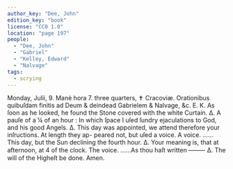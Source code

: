 ```yaml
---
author_key: "Dee, John"
edition_key: "book"
license: "CC0 1.0"
location: "page 197"
people:
  - "Dee, John"
  - "Gabriel"
  - "Kelley, Edward"
  - "Nalvage"
tags:
  - scrying
---
```

Monday, Julii, 9. Manè hora 7. three quarters, ✝ Cracoviæ.
Orationibus quibuſdam finitis ad Deum & deindead Gabrielem & Nalvage, &c.
E. K. As ſoon as he looked, he found the Stone covered with the
white Curtain.
Δ. A pauſe of a ¼ of an hour : In which ſpace I uſed ſundry ejaculations to God, and his
good Angels.
Δ. This day was appointed, we attend therefore your inſructions.   At length they ap-
peared not, but uſed a voice.
A voice. …… This day, but the Sun declining the fourth hour.
Δ. Your meaning is, that at afternoon, at 4 of the clock.
The voice. ……As thou haſt written ⸻
Δ. The will of the Higheſt be done.     Amen.
